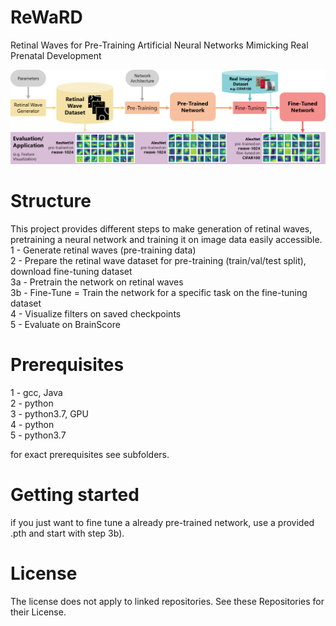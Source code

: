 # ReWaRD
Retinal Waves for Pre-Training Artificial Neural Networks Mimicking Real Prenatal Development

![ReWaRD Overview Figure](https://github.com/BennyCa/ReWaRD/blob/main/ReWaRD_Overview.png?raw=true)

# Structure
This project provides different steps to make generation of retinal waves, pretraining a neural network and training it on image data easily accessible.\
1 - Generate retinal waves (pre-training data)\
2 - Prepare the retinal wave dataset for pre-training (train/val/test split), download fine-tuning dataset\
3a - Pretrain the network on retinal waves\
3b - Fine-Tune = Train the network for a specific task on the fine-tuning dataset\
4 - Visualize filters on saved checkpoints\
5 - Evaluate on BrainScore

# Prerequisites

1 - gcc, Java\
2 - python\
3 - python3.7, GPU\
4 - python\
5 - python3.7

for exact prerequisites see subfolders.

# Getting started
if you just want to fine tune a already pre-trained network, use a provided .pth and start with step 3b).

# License
The license does not apply to linked repositories. See these Repositories for their License.

